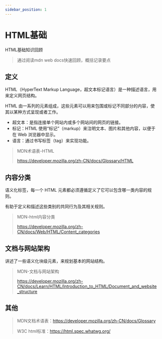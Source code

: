```yaml
---
sidebar_position: 1
---
```


# HTML基础

HTML基础知识回顾

> 通过阅读mdn web docs快速回顾，概括记录要点

## 定义

HTML（HyperText Markup Language，超文本标记语言）是一种描述语言，用来定义网页结构。

HTML 由一系列的元素组成，这些元素可以用来包围或标记不同部分的内容，使其以某种方式呈现或者工作。

- 超文本：是指连接单个网站内或多个网站间的网页的链接。
- 标记：HTML 使用“标记”（markup）来注明文本、图片和其他内容，以便于在 Web 浏览器中显示。
- 语言：通过书写标签（tag）来实现功能。

> MDN术语表-HTML
>
> https://developer.mozilla.org/zh-CN/docs/Glossary/HTML



## 内容分类

语义化标签，每一个 HTML 元素都必须遵循定义了它可以包含哪一类内容的规则。

有助于定义和描述这些类别的共同行为及其相关规则。

> MDN-html内容分类
>
> https://developer.mozilla.org/zh-CN/docs/Web/HTML/Content_categories



## 文档与网站架构

讲述了一些语义化块级元素，来规划基本的网站结构。

> MDN-文档与网站架构
>
> https://developer.mozilla.org/zh-CN/docs/Learn/HTML/Introduction_to_HTML/Document_and_website_structure



## 其他

> MDN文档术语表：https://developer.mozilla.org/zh-CN/docs/Glossary
>
> W3C html标准：https://html.spec.whatwg.org/
